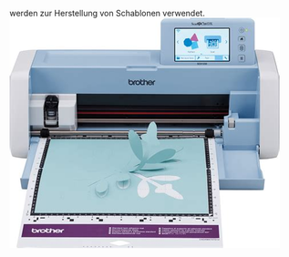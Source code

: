 werden zur Herstellung von Schablonen verwendet.
![](../Attachments/Pasted%20image%2020231118140918.png)
